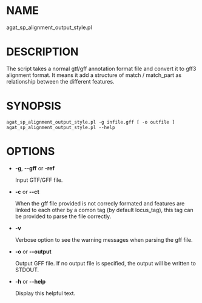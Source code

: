 # NAME

agat\_sp\_alignment\_output\_style.pl

# DESCRIPTION

The script takes a normal gtf/gff annotation format file and convert it
to gff3 alignment format. It means it add a structure of match / match\_part
as relationship between the different features.

# SYNOPSIS

```
agat_sp_alignment_output_style.pl -g infile.gff [ -o outfile ]
agat_sp_alignment_output_style.pl --help
```

# OPTIONS

- **-g**, **--gff** or **-ref**

    Input GTF/GFF file.

- **-c** or **--ct**

    When the gff file provided is not correcly formated and features are linked
    to each other by a comon tag (by default locus\_tag), this tag can be provided
    to parse the file correctly.

- **-v**

    Verbose option to see the warning messages when parsing the gff file.

- **-o** or **--output**

    Output GFF file.  If no output file is specified, the output will be
    written to STDOUT.

- **-h** or **--help**

    Display this helpful text.

